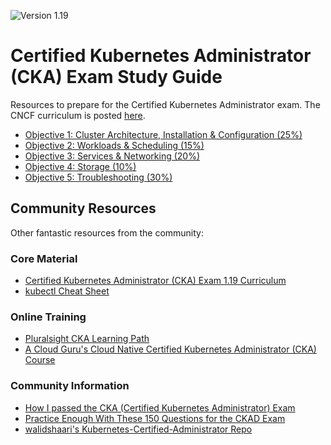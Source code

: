 ![Version 1.19](https://img.shields.io/badge/version-1.19-blue)

# Certified Kubernetes Administrator (CKA) Exam Study Guide

Resources to prepare for the Certified Kubernetes Administrator exam. The CNCF curriculum is posted [here](https://github.com/cncf/curriculum).

- [Objective 1: Cluster Architecture, Installation & Configuration (25%)](objectives/objective1.md)
- [Objective 2: Workloads & Scheduling (15%)](objectives/objective2.md)
- [Objective 3: Services & Networking (20%)](objectives/objective2.md)
- [Objective 4: Storage (10%)](objectives/objective2.md)
- [Objective 5: Troubleshooting (30%)](objectives/objective2.md)

## Community Resources

Other fantastic resources from the community:

### Core Material

- [Certified Kubernetes Administrator (CKA) Exam 1.19 Curriculum](https://github.com/cncf/curriculum/blob/master/CKA_Curriculum_v1.19.pdf)
- [kubectl Cheat Sheet](https://kubernetes.io/docs/reference/kubectl/cheatsheet/)

### Online Training

- [Pluralsight CKA Learning Path](https://app.pluralsight.com/paths/certificate/certified-kubernetes-administrator)
- [A Cloud Guru's Cloud Native Certified Kubernetes Administrator (CKA) Course](https://acloud.guru/learn/7f5137aa-2d26-4b19-8d8c-025b22667e76)

### Community Information

- [How I passed the CKA (Certified Kubernetes Administrator) Exam](https://medium.com/platformer-blog/how-i-passed-the-cka-certified-kubernetes-administrator-exam-8943aa24d71d)
- [Practice Enough With These 150 Questions for the CKAD Exam](https://medium.com/bb-tutorials-and-thoughts/practice-enough-with-these-questions-for-the-ckad-exam-2f42d1228552)
- [walidshaari's Kubernetes-Certified-Administrator Repo](https://github.com/walidshaari/Kubernetes-Certified-Administrator)

